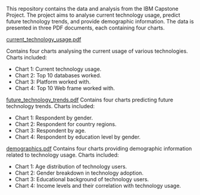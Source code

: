 This repository contains the data and analysis from the IBM Capstone Project. The project aims to analyse current technology usage, predict future technology trends, and provide demographic information. The data is presented in three PDF documents, each containing four charts.

[current_technology_usage.pdf](./Current%20Technology%20Usage.pdf)

Contains four charts analysing the current usage of various technologies.
Charts included:

- Chart 1: Current technology usage.
- Chart 2: Top 10 databases worked.
- Chart 3: Platform worked with.
- Chart 4: Top 10 Web frame worked with.

[future_technology_trends.pdf](./Future%20Technology%20Trend.pdf)
Contains four charts predicting future technology trends.
Charts included:
- Chart 1: Respondent by gender.
- Chart 2: Respondent for country regions.
- Chart 3: Respondent by age.
- Chart 4: Respondent by education level by gender.

[demographics.pdf](./Demographics.pdf)
Contains four charts providing demographic information related to technology usage.
Charts included:
- Chart 1: Age distribution of technology users.
- Chart 2: Gender breakdown in technology adoption.
- Chart 3: Educational background of technology users.
- Chart 4: Income levels and their correlation with technology usage.
